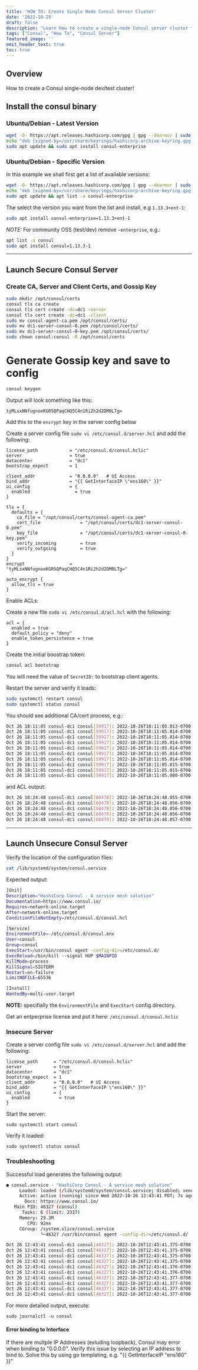 ```yaml
---
title: 'HOW TO: Create Single Node Consul Server Cluster'
date: '2022-10-25'
draft: false
description: "Learn how to create a single-node Consul server cluster for dev/test"
tags: ["Consul", "How To", "Consul Server"]
featured_image: ''
omit_header_text: true
toc: true
---
```


## Overview

How to create a Consul single-node dev/test cluster!

## Install the consul binary

### Ubuntu/Debian - Latest Version

```sh
wget -O- https://apt.releases.hashicorp.com/gpg | gpg --dearmor | sudo tee /usr/share/keyrings/hashicorp-archive-keyring.gpg
echo "deb [signed-by=/usr/share/keyrings/hashicorp-archive-keyring.gpg] https://apt.releases.hashicorp.com $(lsb_release -cs) main" | sudo tee /etc/apt/sources.list.d/hashicorp.list
sudo apt update && sudo apt install consul-enterprise
```

### Ubuntu/Debian - Specific Version

In this example we shall first get a list of available versions:
```sh
wget -O- https://apt.releases.hashicorp.com/gpg | gpg --dearmor | sudo tee /usr/share/keyrings/hashicorp-archive-keyring.gpg
echo "deb [signed-by=/usr/share/keyrings/hashicorp-archive-keyring.gpg] https://apt.releases.hashicorp.com $(lsb_release -cs) main" | sudo tee /etc/apt/sources.list.d/hashicorp.list
sudo apt update && apt list -a consul-enterprise
```

The select the version you want from the list and install, e.g `1.13.3+ent-1`:

```sh
sudo apt install consul-enterprise=1.13.3+ent-1
```

*NOTE:* For community OSS (test/dev) remove `-enterprise`, e.g.:
```sh
apt list -a consul
sudo apt install consul=1.13.3-1
```
---

## Launch Secure Consul Server

### Create CA, Server and Client Certs, and Gossip Key

```sh
sudo mkdir /opt/consul/certs
consul tls ca create
consul tls cert create -dc=dc1 -server
consul tls cert create -dc=dc1 -client
sudo mv consul-agent-ca.pem /opt/consul/certs/
sudo mv dc1-server-consul-0.pem /opt/consul/certs/
sudo mv dc1-server-consul-0-key.pem /opt/consul/certs/
sudo chown consul:consul -R /opt/consul/certs
```

# Generate Gossip key and save to config

```sh
consul keygen
```

Output will look something like this:

`tyMLsxNNfugnoeKGR5QPaqCHQ5C4n1Ri2h2d2DM0LTg=`

Add this to the `encrypt` key in the server config below

Create a server config file `sudo vi /etc/consul.d/server.hcl` and add the following:

```hcl
license_path            = "/etc/consul.d/consul.hclic"
server                  = true
datacenter              = "dc1"
bootstrap_expect        = 1

client_addr             = "0.0.0.0"   # UI Access
bind_addr               = "{{ GetInterfaceIP \"ens160\" }}"
ui_config               = {
  enabled                 = true
}

tls = {
  defaults = {
    ca_file = "/opt/consul/certs/consul-agent-ca.pem"
    cert_file               = "/opt/consul/certs/dc1-server-consul-0.pem"
    key_file                = "/opt/consul/certs/dc1-server-consul-0-key.pem"
    verify_incoming         = true
    verify_outgoing         = true
  }
}
encrypt                 = "tyMLsxNNfugnoeKGR5QPaqCHQ5C4n1Ri2h2d2DM0LTg="

auto_encrypt {
  allow_tls = true
}
```

Enable ACLs:


Create a new file `sudo vi /etc/consul.d/acl.hcl` with the following:

```hcl
acl = {
  enabled = true
  default_policy = "deny"
  enable_token_persistence = true
}
```

Create the initial boostrap token:

```sh
consul acl bootstrap
```

You will need the value of `SecretID:` to bootstrap client agents.

Restart the server and verify it loads:

```sh
sudo systemctl restart consul
sudo systemctl status consul
```

You should see additional CA/cert process, e.g.:

```sh
Oct 26 18:11:05 consul-dc1 consul[59917]: 2022-10-26T18:11:05.013-0700 [INFO]  connect.ca: updated root certificates from primary datacenter
Oct 26 18:11:05 consul-dc1 consul[59917]: 2022-10-26T18:11:05.014-0700 [INFO]  connect.ca: initialized primary datacenter CA with provider: provider=consul
Oct 26 18:11:05 consul-dc1 consul[59917]: 2022-10-26T18:11:05.014-0700 [INFO]  agent.leader: started routine: routine="intermediate cert renew watch"
Oct 26 18:11:05 consul-dc1 consul[59917]: 2022-10-26T18:11:05.014-0700 [INFO]  agent.leader: started routine: routine="CA root pruning"
Oct 26 18:11:05 consul-dc1 consul[59917]: 2022-10-26T18:11:05.014-0700 [INFO]  agent.leader: started routine: routine="CA root expiration metric"
Oct 26 18:11:05 consul-dc1 consul[59917]: 2022-10-26T18:11:05.014-0700 [INFO]  agent.leader: started routine: routine="CA signing expiration metric"
Oct 26 18:11:05 consul-dc1 consul[59917]: 2022-10-26T18:11:05.014-0700 [INFO]  agent.leader: started routine: routine="virtual IP version check"
Oct 26 18:11:05 consul-dc1 consul[59917]: 2022-10-26T18:11:05.015-0700 [INFO]  agent.leader: stopping routine: routine="virtual IP version check"
Oct 26 18:11:05 consul-dc1 consul[59917]: 2022-10-26T18:11:05.015-0700 [INFO]  agent.leader: stopped routine: routine="virtual IP version check"
Oct 26 18:11:05 consul-dc1 consul[59917]: 2022-10-26T18:11:05.080-0700 [INFO]  agent: Synced node info
```

and ACL output:
```sh
Oct 26 18:24:48 consul-dc1 consul[60470]: 2022-10-26T18:24:48.055-0700 [INFO]  agent.server: initializing acls
Oct 26 18:24:48 consul-dc1 consul[60470]: 2022-10-26T18:24:48.056-0700 [INFO]  agent.server: Created ACL 'global-management' policy
Oct 26 18:24:48 consul-dc1 consul[60470]: 2022-10-26T18:24:48.056-0700 [INFO]  agent.server: Created ACL anonymous token from configuration
Oct 26 18:24:48 consul-dc1 consul[60470]: 2022-10-26T18:24:48.056-0700 [INFO]  agent.leader: started routine: routine="legacy ACL token upgrade"
Oct 26 18:24:48 consul-dc1 consul[60470]: 2022-10-26T18:24:48.057-0700 [INFO]  agent.leader: started routine: routine="acl token reaping"
```

---

## Launch Unsecure Consul Server

Verify the location of the configuration files:

```sh
cat /lib/systemd/system/consul.service
```

Expected output:

```sh
[Unit]
Description="HashiCorp Consul - A service mesh solution"
Documentation=https://www.consul.io/
Requires=network-online.target
After=network-online.target
ConditionFileNotEmpty=/etc/consul.d/consul.hcl

[Service]
EnvironmentFile=-/etc/consul.d/consul.env
User=consul
Group=consul
ExecStart=/usr/bin/consul agent -config-dir=/etc/consul.d/
ExecReload=/bin/kill --signal HUP $MAINPID
KillMode=process
KillSignal=SIGTERM
Restart=on-failure
LimitNOFILE=65536

[Install]
WantedBy=multi-user.target
```

**NOTE:** specifially the `EnvironmentFile` and `ExecStart` config directory.

Get an entperprise license and put it here:
`/etc/consul.d/consul.hclic`

### Insecure Server

Create a server config file `sudo vi /etc/consul.d/server.hcl` and add the following:

```
license_path      = "/etc/consul.d/consul.hclic"
server            = true
datacenter        = "dc1"
bootstrap_expect  = 1
client_addr       = "0.0.0.0"   # UI Access
bind_addr         = "{{ GetInterfaceIP \"ens160\" }}"
ui_config         = {
  enabled           = true
}
```

Start the server:
```
sudo systemctl start consul
```

Verify it loaded:
```
sudo systemctl status consul
```

### Troubleshooting

Successful load generates the following output:

```sh
● consul.service - "HashiCorp Consul - A service mesh solution"
     Loaded: loaded (/lib/systemd/system/consul.service; disabled; vendor preset: enabled)
     Active: active (running) since Wed 2022-10-26 12:43:41 PDT; 7s ago
       Docs: https://www.consul.io/
   Main PID: 46327 (consul)
      Tasks: 6 (limit: 2337)
     Memory: 29.3M
        CPU: 92ms
     CGroup: /system.slice/consul.service
             └─46327 /usr/bin/consul agent -config-dir=/etc/consul.d/

Oct 26 12:43:41 consul-dc1 consul[46327]: 2022-10-26T12:43:41.375-0700 [WARN]  agent.server.serf.lan: serf: Failed to re-join any previously known node
Oct 26 12:43:41 consul-dc1 consul[46327]: 2022-10-26T12:43:41.375-0700 [INFO]  agent.server: Adding LAN server: server="consul-dc1 (Addr: tcp/10.0.0.124:8300) (DC: dc1)"
Oct 26 12:43:41 consul-dc1 consul[46327]: 2022-10-26T12:43:41.375-0700 [INFO]  agent.server: Handled event for server in area: event=member-join server=consul-dc1.dc1 area=wan
Oct 26 12:43:41 consul-dc1 consul[46327]: 2022-10-26T12:43:41.375-0700 [WARN]  agent: [core]grpc: addrConn.createTransport failed to connect to {dc1-10.0.0.124:8300 consul-dc1 <nil> 0 <nil>}. Err: connection error: desc = "transport: Error while dialing dial tcp 10.0.0.124:0->10.0.0.124:8300: operation was canceled". Reconnecting...
Oct 26 12:43:41 consul-dc1 consul[46327]: 2022-10-26T12:43:41.376-0700 [INFO]  agent: Started DNS server: address=0.0.0.0:8600 network=udp
Oct 26 12:43:41 consul-dc1 consul[46327]: 2022-10-26T12:43:41.376-0700 [INFO]  agent: Started DNS server: address=0.0.0.0:8600 network=tcp
Oct 26 12:43:41 consul-dc1 consul[46327]: 2022-10-26T12:43:41.377-0700 [INFO]  agent: Starting server: address=[::]:8500 network=tcp protocol=http
Oct 26 12:43:41 consul-dc1 consul[46327]: 2022-10-26T12:43:41.377-0700 [INFO]  agent: started state syncer
Oct 26 12:43:41 consul-dc1 consul[46327]: 2022-10-26T12:43:41.377-0700 [INFO]  agent: Consul agent running!
Oct 26 12:43:41 consul-dc1 consul[46327]: 2022-10-26T12:43:41.377-0700 [WARN]  agent.license: Feature "Audit Logging" is unlicensed
```

For more detailed output, execute:
```
sudo journalctl -u consul
```

#### Error binding to Interface

If there are multple IP Addresses (exluding loopback), Consul may error when binding to "0.0.0.0". Verify this issue by selecting an IP address to bind to. Solve this by using go templating, e.g. "{{ GetInterfaceIP \"ens160\" }}"

```sh
```
